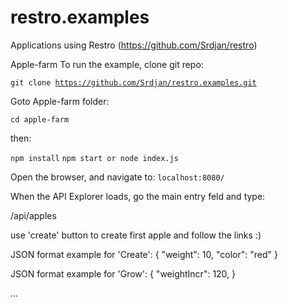 # restro.examples
Applications using Restro (https://github.com/Srdjan/restro)

Apple-farm
To run the example, clone git repo: 
    
  <code>git clone https://github.com/Srdjan/restro.examples.git</code>

Goto Apple-farm folder:

  <code>cd apple-farm</code>

then:

<code>npm install</code>
<code>npm start or node index.js</code>

Open the browser, and navigate to: <code>localhost:8080/</code>

When the API Explorer loads, go the main entry feld and type: 

/api/apples

use 'create' button to create first apple and follow the links :)

JSON format example for 'Create': { "weight": 10, "color": "red" }

JSON format example for 'Grow': { "weightIncr": 120, }

...

